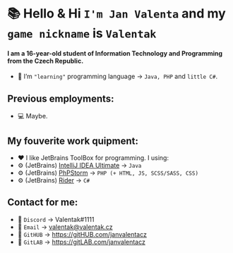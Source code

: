 # 📚 Hello & Hi `I'm Jan Valenta` and my `game nickname` is `Valentak`
#### I am a 16-year-old student of Information Technology and Programming from the Czech Republic.

- 🔧 I’m `"learning"` programming language -> `Java, PHP` and `little C#`.


## Previous employments:
- 💻 Maybe.


##  My fouverite work quipment:
- ❤ I like JetBrains ToolBox for programming. I using:
- ⚙ (JetBrains) [IntelliJ IDEA Ultimate](https://www.jetbrains.com/idea/) -> `Java`
- ⚙ (JetBrains) [PhPStorm](https://www.jetbrains.com/phpstorm/) -> `PHP (+ HTML, JS, SCSS/SASS, CSS)`
- ⚙ (JetBrains) [Rider](https://www.jetbrains.com/rider/) -> `C#`


## Contact for me:
- 💬 `Discord` -> Valentak#1111
- 💬 `Email` -> valentak@valentak.cz
- 💬 `GitHUB` -> https://gitHUB.com/janvalentacz
- 💬 `GitLAB` -> https://gitLAB.com/janvalentacz


